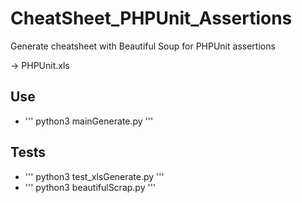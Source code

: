 # CheatSheet_PHPUnit_Assertions
Generate cheatsheet with Beautiful Soup for PHPUnit assertions

-> PHPUnit.xls

## Use
* ''' python3 mainGenerate.py '''

## Tests
* ''' python3 test_xlsGenerate.py '''
* ''' python3 beautifulScrap.py '''
